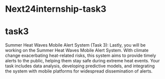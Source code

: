 # Next24internship-task3
# task3
Summer Heat Waves Mobile Alert System (Task 3):
   Lastly, you will be working on the Summer Heat Waves Mobile Alert System. With climate change exacerbating heat-related risks, this system aims to provide timely alerts to the public, helping them stay safe during extreme heat events. Your task includes data analysis, developing predictive models, and integrating the system with mobile platforms for widespread dissemination of alerts.
